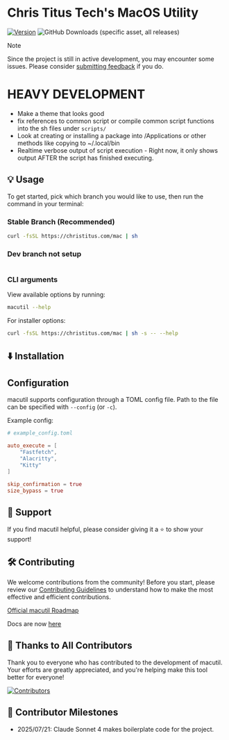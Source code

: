 # Chris Titus Tech's MacOS Utility

[![Version](https://img.shields.io/github/v/release/ChrisTitusTech/macutil?color=%230567ff&label=Latest%20Release&style=for-the-badge)](https://github.com/ChrisTitusTech/macutil/releases/latest)
![GitHub Downloads (specific asset, all releases)](https://img.shields.io/github/downloads/ChrisTitusTech/macutil/macutil?label=Total%20Downloads&style=for-the-badge)


> [!NOTE]
> Since the project is still in active development, you may encounter some issues. Please consider [submitting feedback](https://github.com/ChrisTitusTech/macutil/issues) if you do.

# HEAVY DEVELOPMENT

- Make a theme that looks good
- fix references to common script or compile common script functions into the sh files under `scripts/`
- Look at creating or installing a package into /Applications or other methods like copying to ~/.local/bin
- Realtime verbose output of script execution - Right now, it only shows output AFTER the script has finished executing.

## 💡 Usage
To get started, pick which branch you would like to use, then run the command in your terminal:
### Stable Branch (Recommended)
```bash
curl -fsSL https://christitus.com/mac | sh
```
### Dev branch not setup
```bash

```

### CLI arguments

View available options by running:

```bash
macutil --help
```

For installer options:

```bash
curl -fsSL https://christitus.com/mac | sh -s -- --help
```

## ⬇️ Installation

## Configuration

macutil supports configuration through a TOML config file. Path to the file can be specified with `--config` (or `-c`).

Example config:
```toml
# example_config.toml

auto_execute = [
    "Fastfetch",
    "Alacritty",
    "Kitty"
]

skip_confirmation = true
size_bypass = true
```


## 💖 Support

If you find macutil helpful, please consider giving it a ⭐️ to show your support!

## 🛠 Contributing

We welcome contributions from the community! Before you start, please review our [Contributing Guidelines](.github/CONTRIBUTING.md) to understand how to make the most effective and efficient contributions.

[Official macutil Roadmap](https://chris-titus-docs.github.io/macutil-docs/roadmap/)

Docs are now [here](https://github.com/Chris-Titus-Docs/macutil-docs)

## 🏅 Thanks to All Contributors

Thank you to everyone who has contributed to the development of macutil. Your efforts are greatly appreciated, and you're helping make this tool better for everyone!

[![Contributors](https://contrib.rocks/image?repo=ChrisTitusTech/macutil)](https://github.com/ChrisTitusTech/macutil/graphs/contributors)

## 📜 Contributor Milestones

- 2025/07/21: Claude Sonnet 4 makes boilerplate code for the project.